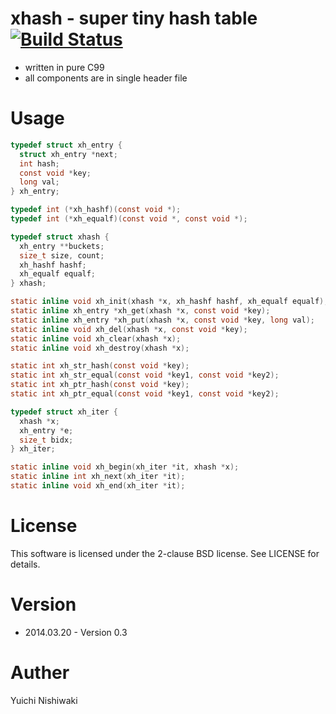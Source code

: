 # xhash - super tiny hash table [![Build Status](https://travis-ci.org/wasabiz/xhash.png)](https://travis-ci.org/wasabiz/xhash)

- written in pure C99
- all components are in single header file

# Usage

```c
typedef struct xh_entry {
  struct xh_entry *next;
  int hash;
  const void *key;
  long val;
} xh_entry;

typedef int (*xh_hashf)(const void *);
typedef int (*xh_equalf)(const void *, const void *);

typedef struct xhash {
  xh_entry **buckets;
  size_t size, count;
  xh_hashf hashf;
  xh_equalf equalf;
} xhash;

static inline void xh_init(xhash *x, xh_hashf hashf, xh_equalf equalf);
static inline xh_entry *xh_get(xhash *x, const void *key);
static inline xh_entry *xh_put(xhash *x, const void *key, long val);
static inline void xh_del(xhash *x, const void *key);
static inline void xh_clear(xhash *x);
static inline void xh_destroy(xhash *x);

static int xh_str_hash(const void *key);
static int xh_str_equal(const void *key1, const void *key2);
static int xh_ptr_hash(const void *key);
static int xh_ptr_equal(const void *key1, const void *key2);

typedef struct xh_iter {
  xhash *x;
  xh_entry *e;
  size_t bidx;
} xh_iter;

static inline void xh_begin(xh_iter *it, xhash *x);
static inline int xh_next(xh_iter *it);
static inline void xh_end(xh_iter *it);
```

# License

This software is licensed under the 2-clause BSD license. See LICENSE for details.

# Version

- 2014.03.20 - Version 0.3

# Auther

Yuichi Nishiwaki
